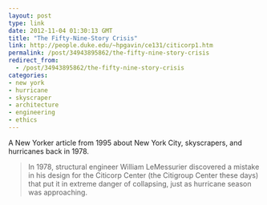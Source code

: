 ```yaml
---
layout: post
type: link
date: 2012-11-04 01:30:13 GMT
title: "The Fifty-Nine-Story Crisis"
link: http://people.duke.edu/~hpgavin/ce131/citicorp1.htm
permalink: /post/34943895862/the-fifty-nine-story-crisis
redirect_from: 
  - /post/34943895862/the-fifty-nine-story-crisis
categories:
- new york
- hurricane
- skyscraper
- architecture
- engineering
- ethics
---
```

<p>A New Yorker article from 1995 about New York City, skyscrapers, and hurricanes back in 1978.</p>
<blockquote>In 1978, structural engineer William LeMessurier discovered a mistake in his design for the Citicorp Center (the Citigroup Center these days) that put it in extreme danger of collapsing, just as hurricane season was approaching.</blockquote>